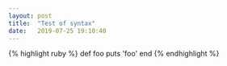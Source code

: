 ```yaml
---
layout: post
title:  "Test of syntax"
date:   2019-07-25 19:10:40
---
```




{% highlight ruby %}
def foo
  puts 'foo'
end
{% endhighlight %}